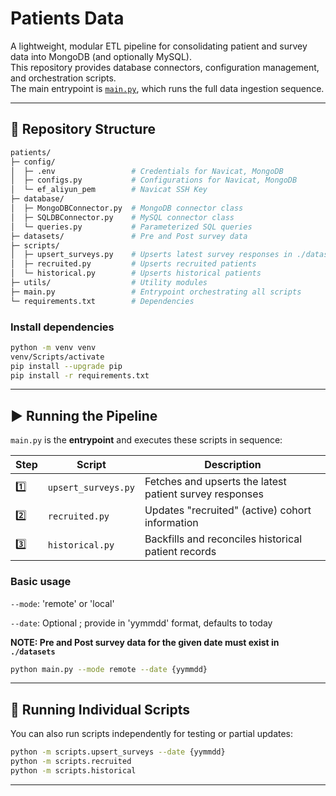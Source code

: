 # Patients Data

A lightweight, modular ETL pipeline for consolidating patient and survey data into MongoDB (and optionally MySQL).  
This repository provides database connectors, configuration management, and orchestration scripts.  
The main entrypoint is [`main.py`](./main.py), which runs the full data ingestion sequence.

---

## 📁 Repository Structure

```bash
patients/
├─ config/
│  ├─ .env                 # Credentials for Navicat, MongoDB
│  ├─ configs.py           # Configurations for Navicat, MongoDB
│  └─ ef_aliyun_pem        # Navicat SSH Key
├─ database/
│  ├─ MongoDBConnector.py  # MongoDB connector class
│  ├─ SQLDBConnector.py    # MySQL connector class
│  └─ queries.py           # Parameterized SQL queries
├─ datasets/               # Pre and Post survey data
├─ scripts/
│  ├─ upsert_surveys.py    # Upserts latest survey responses in ./datasets
│  ├─ recruited.py         # Upserts recruited patients
│  └─ historical.py        # Upserts historical patients
├─ utils/                  # Utility modules
├─ main.py                 # Entrypoint orchestrating all scripts
└─ requirements.txt        # Dependencies
```

### Install dependencies

```bash
python -m venv venv
venv/Scripts/activate
pip install --upgrade pip
pip install -r requirements.txt
````

---

## ▶️ Running the Pipeline

`main.py` is the **entrypoint** and executes these scripts in sequence:

| Step | Script              | Description                                             |
| ---- | ------------------- | ------------------------------------------------------- |
| 1️⃣  | `upsert_surveys.py` | Fetches and upserts the latest patient survey responses |
| 2️⃣  | `recruited.py`      | Updates "recruited" (active) cohort information         |
| 3️⃣  | `historical.py`     | Backfills and reconciles historical patient records     |

### Basic usage

`--mode`: 'remote' or 'local' 

`--date`: Optional ; provide in 'yymmdd' format, defaults to today

**NOTE: Pre and Post survey data for the given date must exist in `./datasets`**

```bash
python main.py --mode remote --date {yymmdd}
```

---

## 🧩 Running Individual Scripts

You can also run scripts independently for testing or partial updates:

```bash
python -m scripts.upsert_surveys --date {yymmdd}
python -m scripts.recruited
python -m scripts.historical
```

---
